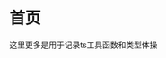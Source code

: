 # 首页

这里更多是用于记录ts工具函数和类型体操
<LastUpdated />



<!-- 
 <template>
  <Vssue :issue-id="1" />
</template> -->